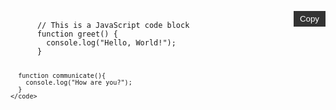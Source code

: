 <div class="code-container">
  <button class="copy-btn" data-clipboard-target="#your-code-block-id">Copy</button>
  <pre id="your-code-block-id">
    <code class="language-javascript">
      // This is a JavaScript code block
      function greet() {
        console.log("Hello, World!");
      }

      function communicate(){
        console.log("How are you?");
      }
    </code>
  </pre>
</div>

<script src="https://cdnjs.cloudflare.com/ajax/libs/clipboard.js/2.0.8/clipboard.min.js"></script>
<script>
  document.addEventListener('DOMContentLoaded', function() {
    new ClipboardJS('.copy-btn');
  });
</script>

<style>
  .code-container {
    position: relative;
  }

  .copy-btn {
    position: absolute;
    top: 0;
    right: 0;
    padding: 5px 10px;
    background-color: #333;
    color: #fff;
    border: none;
    cursor: pointer;
  }
</style>
